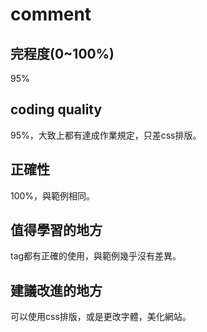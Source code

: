 # comment
## 完程度(0~100%)
95%
## coding quality
95%，大致上都有達成作業規定，只差css排版。
## 正確性
100%，與範例相同。
## 值得學習的地方
tag都有正確的使用，與範例幾乎沒有差異。
## 建議改進的地方
可以使用css排版，或是更改字體，美化網站。